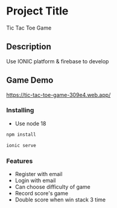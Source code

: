 # Project Title

Tic Tac Toe Game

## Description

Use IONIC platform & firebase to develop

## Game Demo

https://tic-tac-toe-game-309e4.web.app/

### Installing

* Use node 18
```bash
npm install
```
```bash
ionic serve
```

###  Features

- Register with email
- Login with email
- Can choose difficulty of game
- Record score's game
- Double score when win stack 3 time
